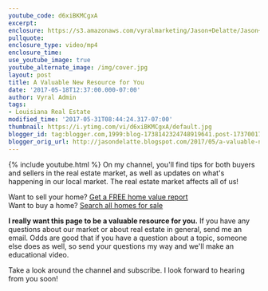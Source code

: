 ```yaml
---
youtube_code: d6xiBKMCgxA
excerpt:
enclosure: https://s3.amazonaws.com/vyralmarketing/Jason+Delatte/Jason+Delatte++Louisiana+Real+Estate+Welcome+To+My+Youtube+Channel.mp4
pullquote:
enclosure_type: video/mp4
enclosure_time:
use_youtube_image: true
youtube_alternate_image: /img/cover.jpg
layout: post
title: A Valuable New Resource for You
date: '2017-05-18T12:37:00.000-07:00'
author: Vyral Admin
tags:
- Louisiana Real Estate
modified_time: '2017-05-31T08:44:24.317-07:00'
thumbnail: https://i.ytimg.com/vi/d6xiBKMCgxA/default.jpg
blogger_id: tag:blogger.com,1999:blog-1738142324748919641.post-1737001746468280390
blogger_orig_url: http://jasondelatte.blogspot.com/2017/05/a-valuable-new-resource-for-you.html
---
```

{% include youtube.html %}
On my channel, you'll find tips for both buyers and sellers in the real estate market, as well as updates on what's happening in our local market. The real estate market affects all of us!

<div class="post-cta">
Want to sell your home? <a href="https://www.thedelattegroup.com/your-home-valuation/" target="_blank">Get a FREE home value report</a><br>
Want to buy a home? <a href="https://www.thedelattegroup.com/listings-search/#/398466887" target="_blank">Search all homes for sale</a>
</div>

**I really want this page to be a valuable resource for you.** If you have any questions about our market or about real estate in general, send me an email. Odds are good that if you have a question about a topic, someone else does as well, so send your questions my way and we'll make an educational video.

Take a look around the channel and subscribe. I look forward to hearing from you soon!
